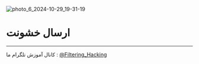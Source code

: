 ![photo_6_2024-10-29_19-31-19](https://github.com/user-attachments/assets/8b7fa86c-f256-4fe7-b836-07f9a9f40c58)
# ارسال خشونت 
--------------------
کانال آموزش تلگرام ما :
[@Filtering_Hacking](https://t.me/Filtering_Hacking)
